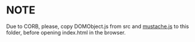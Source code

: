 # NOTE
Due to CORB, please, copy DOMObject.js from src and
[mustache.js](https://raw.githubusercontent.com/janl/mustache.js/master/mustache.js)
to this folder, before opening index.html in the browser.